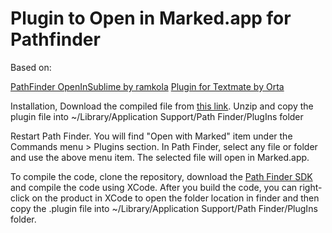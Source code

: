 # Plugin to Open in Marked.app for Pathfinder #

Based on:

[PathFinder OpenInSublime by ramkola](https://github.com/ramkola/pathfinder_open_in_sublime)
[Plugin for Textmate by Orta](https://github.com/orta/pathfinder_open_in_textmate)


Installation, Download the compiled file from [this link](https://github.com/awsisme/pathfinder_open_in_marked/archive/master.zip).  Unzip and copy the plugin file into ~/Library/Application Support/Path Finder/PlugIns folder

Restart Path Finder.  You will find "Open with Marked" item under the Commands menu >  Plugins section.  In Path Finder, select any file or folder and use the above menu item.  The selected file will open in Marked.app.

To compile the code, clone the repository, download the [Path Finder SDK](http://get.cocoatech.com/PathFinderSDK.zip) and compile the code using XCode.  After you build the code, you can right-click on the product in XCode to open the folder location in finder and then copy the .plugin file into ~/Library/Application Support/Path Finder/PlugIns folder.
